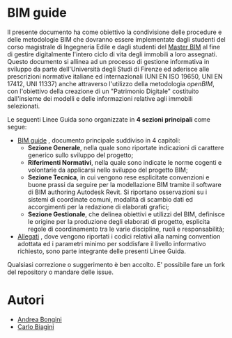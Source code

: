 # BIM guide

Il presente documento ha come obiettivo la condivisione delle procedure e delle metodologie BIM che dovranno essere implementate dagli studenti del corso magistrale di Ingegneria Edile e dagli studenti del [Master BIM](https://www.lbimunifi.it/) al fine di gestire digitalmente l'intero ciclo di vita degli immobili a loro assegnati. Questo documento si allinea ad un processo di gestione informativa in sviluppo da parte dell'Università degli Studi di Firenze ed aderisce alle prescrizioni normative italiane ed internazionali (UNI EN ISO 19650, UNI EN 17412, UNI 11337) anche attraverso l'utilizzo della metodologia _openBIM_, con l'obiettivo della creazione di un "Patrimonio Digitale" costituito dall'insieme dei modelli e delle informazioni relative agli immobili selezionati.

Le seguenti Linee Guida sono organizzate in **4 sezioni principali** come segue:

- [BIM guide](BIMguide_it.md) , documento principale suddiviso in 4 capitoli:
  - **Sezione Generale**, nella quale sono riportate indicazioni di carattere generico sullo sviluppo del progetto;
  - **Riferimenti Normativi**, nella quale sono indicate le norme cogenti e volontarie da applicarsi nello sviluppo del progetto BIM;
  - **Sezione Tecnica**, in cui vengono rese esplicitate convenzioni e buone prassi da seguire per la modellazione BIM tramite il software di BIM authoring Autodesk Revit. Si riportano osservazioni su i sistemi di coordinate comuni, modalità di scambio dati ed accorgimenti per la redazione di elaborati grafici;
  - **Sezione Gestionale**, che delinea obiettivi e utilizzi del BIM, definisce le origine per la produzione degli elaborati di progetto, esplicita regole di coordinamento tra le varie discipline, ruoli e responsabilità;
- [Allegati](BIMguide-Allegati.md) , dove vengono riportati i codici relativi alla naming convention adottata ed i parametri minimo per soddisfare il livello informativo richiesto, sono parte integrante delle presenti Linee Guida.

Qualsiasi correzione o suggerimento è ben accolto. E' possibile fare un fork del repository o mandare delle issue.

# Autori

- [Andrea Bongini](mailto:andrea.bongini@unifi.it)
- [Carlo Biagini](mailto:carlo.biagini@unifi.it)
